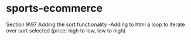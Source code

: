 # sports-ecommerce

Section 9\97 Adding the sort functionality
-Adding to html a loop to iterate over sort selected (price: high to low, low to high)







